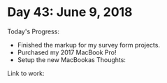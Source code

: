# Day 43: June 9, 2018

Today's Progress: 
- Finished the markup for my survey form projects.
- Purchased my 2017 MacBook Pro!
- Setup the new MacBookas
Thoughts: 

Link to work: 